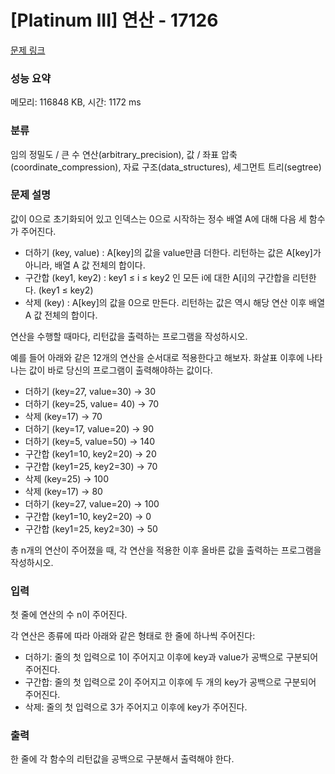 # [Platinum III] 연산 - 17126 

[문제 링크](https://www.acmicpc.net/problem/17126) 

### 성능 요약

메모리: 116848 KB, 시간: 1172 ms

### 분류

임의 정밀도 / 큰 수 연산(arbitrary_precision), 값 / 좌표 압축(coordinate_compression), 자료 구조(data_structures), 세그먼트 트리(segtree)

### 문제 설명

<p>값이 0으로 초기화되어 있고 인덱스는 0으로 시작하는 정수 배열 A에 대해 다음 세 함수가 주어진다.</p>

<ul>
	<li>더하기 (key, value) : A[key]의 값을 value만큼 더한다. 리턴하는 값은 A[key]가 아니라, 배열 A 값 전체의 합이다.</li>
	<li>구간합 (key1, key2) : key1 ≤ i ≤ key2 인 모든 i에 대한 A[i]의 구간합을 리턴한다. (key1 ≤ key2)</li>
	<li>삭제 (key) : A[key]의 값을 0으로 만든다. 리턴하는 값은 역시 해당 연산 이후 배열 A 값 전체의 합이다.</li>
</ul>

<p>연산을 수행할 때마다, 리턴값을 출력하는 프로그램을 작성하시오.</p>

<p>예를 들어 아래와 같은 12개의 연산을 순서대로 적용한다고 해보자. 화살표 이후에 나타나는 값이 바로 당신의 프로그램이 출력해야하는 값이다.</p>

<ul>
	<li>더하기 (key=27, value=30) → 30</li>
	<li>더하기 (key=25, value= 40) → 70</li>
	<li>삭제 (key=17) → 70</li>
	<li>더하기 (key=17, value=20) → 90</li>
	<li>더하기 (key=5, value=50) → 140</li>
	<li>구간합 (key1=10, key2=20) → 20</li>
	<li>구간합 (key1=25, key2=30) → 70</li>
	<li>삭제 (key=25) → 100</li>
	<li>삭제 (key=17) → 80</li>
	<li>더하기 (key=27, value=20) → 100</li>
	<li>구간합 (key1=10, key2=20) → 0</li>
	<li>구간합 (key1=25, key2=30) → 50</li>
</ul>

<p>총 n개의 연산이 주어졌을 때, 각 연산을 적용한 이후 올바른 값을 출력하는 프로그램을 작성하시오.</p>

### 입력 

 <p>첫 줄에 연산의 수 n이 주어진다.</p>

<p>각 연산은 종류에 따라 아래와 같은 형태로 한 줄에 하나씩 주어진다:</p>

<ul>
	<li>더하기: 줄의 첫 입력으로 1이 주어지고 이후에 key과 value가 공백으로 구분되어 주어진다.</li>
	<li>구간합: 줄의 첫 입력으로 2이 주어지고 이후에 두 개의 key가 공백으로 구분되어 주어진다.</li>
	<li>삭제: 줄의 첫 입력으로 3가 주어지고 이후에 key가 주어진다.</li>
</ul>

### 출력 

 <p>한 줄에 각 함수의 리턴값을 공백으로 구분해서 출력해야 한다.</p>

